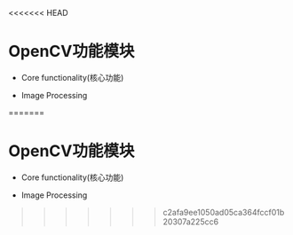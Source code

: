 <<<<<<< HEAD
# OpenCV功能模块

+ Core functionality(核心功能)

+ Image Processing

=======
# OpenCV功能模块

+ Core functionality(核心功能)

+ Image Processing

>>>>>>> c2afa9ee1050ad05ca364fccf01b20307a225cc6
  